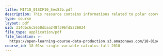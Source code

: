 ```yaml
---
title: MIT18_01SCF10_Ses82b.pdf
description: This resource contains informations related to polar coordinates.
type: course
layout: pdf
uid: 314dbc6c5650dbaa248f396fd5226034
file_type: application/pdf
file_location: >-
  https://open-learning-course-data-production.s3.amazonaws.com/18-01sc-single-variable-calculus-fall-2010/314dbc6c5650dbaa248f396fd5226034_MIT18_01SCF10_Ses82b.pdf
course_id: 18-01sc-single-variable-calculus-fall-2010
---
```

